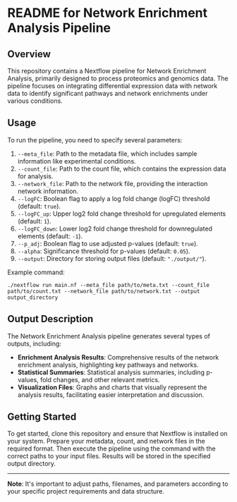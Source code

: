 
# README for Network Enrichment Analysis Pipeline

## Overview
This repository contains a Nextflow pipeline for Network Enrichment Analysis, primarily designed to process proteomics and genomics data. The pipeline focuses on integrating differential expression data with network data to identify significant pathways and network enrichments under various conditions.

## Usage
To run the pipeline, you need to specify several parameters:

1. `--meta_file`: Path to the metadata file, which includes sample information like experimental conditions.
2. `--count_file`: Path to the count file, which contains the expression data for analysis.
3. `--network_file`: Path to the network file, providing the interaction network information.
4. `--logFC`: Boolean flag to apply a log fold change (logFC) threshold (default: `true`).
5. `--logFC_up`: Upper log2 fold change threshold for upregulated elements (default: `1`).
6. `--logFC_down`: Lower log2 fold change threshold for downregulated elements (default: `-1`).
7. `--p_adj`: Boolean flag to use adjusted p-values (default: `true`).
8. `--alpha`: Significance threshold for p-values (default: `0.05`).
9. `--output`: Directory for storing output files (default: `"./output/"`).

Example command:
```
./nextflow run main.nf --meta_file path/to/meta.txt --count_file path/to/count.txt --network_file path/to/network.txt --output output_directory
```

## Output Description
The Network Enrichment Analysis pipeline generates several types of outputs, including:

- **Enrichment Analysis Results**: Comprehensive results of the network enrichment analysis, highlighting key pathways and networks.
- **Statistical Summaries**: Statistical analysis summaries, including p-values, fold changes, and other relevant metrics.
- **Visualization Files**: Graphs and charts that visually represent the analysis results, facilitating easier interpretation and discussion.

## Getting Started
To get started, clone this repository and ensure that Nextflow is installed on your system. Prepare your metadata, count, and network files in the required format. Then execute the pipeline using the command with the correct paths to your input files. Results will be stored in the specified output directory.

---
**Note**: It's important to adjust paths, filenames, and parameters according to your specific project requirements and data structure.